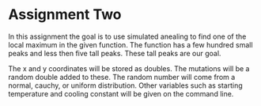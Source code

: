 # Assignment Two

In this assignment the goal is to use simulated anealing to find one of the local maximum in the given function. The function has a few hundred small peaks and less then five tall peaks. These tall peaks are our goal.

The x and y coordinates will be stored as doubles. The mutations will be a random double added to these. The random number will come from a normal, cauchy, or uniform distribution. Other variables such as starting temperature and cooling constant will be given on the command line.